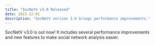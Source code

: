 ```yaml
---
title: "SocNetV v3.0 Released"
date: 2023-12-01
description: "SocNetV version 3.0 brings performance improvements."
---
```


SocNetV v3.0 is out now! It includes several performance improvements and new features to make social network analysis easier.
